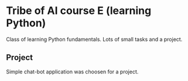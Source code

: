 # Tribe of AI course E (learning Python)
Class of learning Python fundamentals. Lots of small tasks and a project.

## Project
Simple chat-bot application was choosen for a project.
